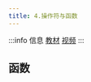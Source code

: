 ```yaml
---
title: 4.操作符与函数
---
```


:::info 信息
[教材](../pilot/p1-3-structure-2.md)
[视频](https://www.bilibili.com/video/BV1Jo4y1Y7SC/?vd_source=4a888db8814702b2062fcaf2575be745)
:::

## 函数